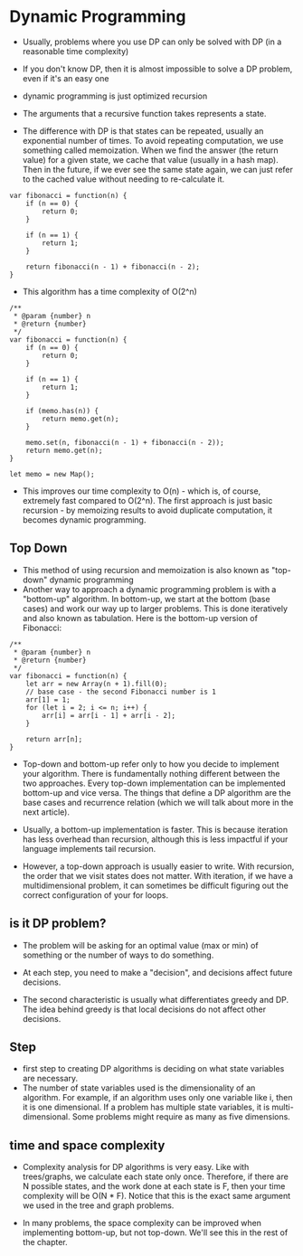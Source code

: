 # Dynamic Programming

- Usually, problems where you use DP can only be solved with DP (in a reasonable time complexity)
- If you don't know DP, then it is almost impossible to solve a DP problem, even if it's an easy one

- dynamic programming is just optimized recursion
- The arguments that a recursive function takes represents a state.
- The difference with DP is that states can be repeated, usually an exponential number of times. To avoid repeating computation, we use something called memoization. When we find the answer (the return value) for a given state, we cache that value (usually in a hash map). Then in the future, if we ever see the same state again, we can just refer to the cached value without needing to re-calculate it.

```
var fibonacci = function(n) {
    if (n == 0) {
        return 0;
    }

    if (n == 1) {
        return 1;
    }

    return fibonacci(n - 1) + fibonacci(n - 2);
}
```

- This algorithm has a time complexity of O(2^n)

```
/**
 * @param {number} n
 * @return {number}
 */
var fibonacci = function(n) {
    if (n == 0) {
        return 0;
    }

    if (n == 1) {
        return 1;
    }

    if (memo.has(n)) {
        return memo.get(n);
    }

    memo.set(n, fibonacci(n - 1) + fibonacci(n - 2));
    return memo.get(n);
}

let memo = new Map();
```

- This improves our time complexity to O(n) - which is, of course, extremely fast compared to O(2^n). The first approach is just basic recursion - by memoizing results to avoid duplicate computation, it becomes dynamic programming.

## Top Down

- This method of using recursion and memoization is also known as "top-down" dynamic programming
- Another way to approach a dynamic programming problem is with a "bottom-up" algorithm. In bottom-up, we start at the bottom (base cases) and work our way up to larger problems. This is done iteratively and also known as tabulation. Here is the bottom-up version of Fibonacci:

```
/**
 * @param {number} n
 * @return {number}
 */
var fibonacci = function(n) {
    let arr = new Array(n + 1).fill(0);
    // base case - the second Fibonacci number is 1
    arr[1] = 1;
    for (let i = 2; i <= n; i++) {
        arr[i] = arr[i - 1] + arr[i - 2];
    }

    return arr[n];
}
```

- Top-down and bottom-up refer only to how you decide to implement your algorithm. There is fundamentally nothing different between the two approaches. Every top-down implementation can be implemented bottom-up and vice versa. The things that define a DP algorithm are the base cases and recurrence relation (which we will talk about more in the next article).

- Usually, a bottom-up implementation is faster. This is because iteration has less overhead than recursion, although this is less impactful if your language implements tail recursion.
- However, a top-down approach is usually easier to write. With recursion, the order that we visit states does not matter. With iteration, if we have a multidimensional problem, it can sometimes be difficult figuring out the correct configuration of your for loops.

## is it DP problem?

- The problem will be asking for an optimal value (max or min) of something or the number of ways to do something.
- At each step, you need to make a "decision", and decisions affect future decisions.

- The second characteristic is usually what differentiates greedy and DP. The idea behind greedy is that local decisions do not affect other decisions.

## Step

- first step to creating DP algorithms is deciding on what state variables are necessary.
- The number of state variables used is the dimensionality of an algorithm. For example, if an algorithm uses only one variable like i, then it is one dimensional. If a problem has multiple state variables, it is multi-dimensional. Some problems might require as many as five dimensions.

## time and space complexity

- Complexity analysis for DP algorithms is very easy. Like with trees/graphs, we calculate each state only once. Therefore, if there are N possible states, and the work done at each state is F, then your time complexity will be O(N \* F). Notice that this is the exact same argument we used in the tree and graph problems.

- In many problems, the space complexity can be improved when implementing bottom-up, but not top-down. We'll see this in the rest of the chapter.
